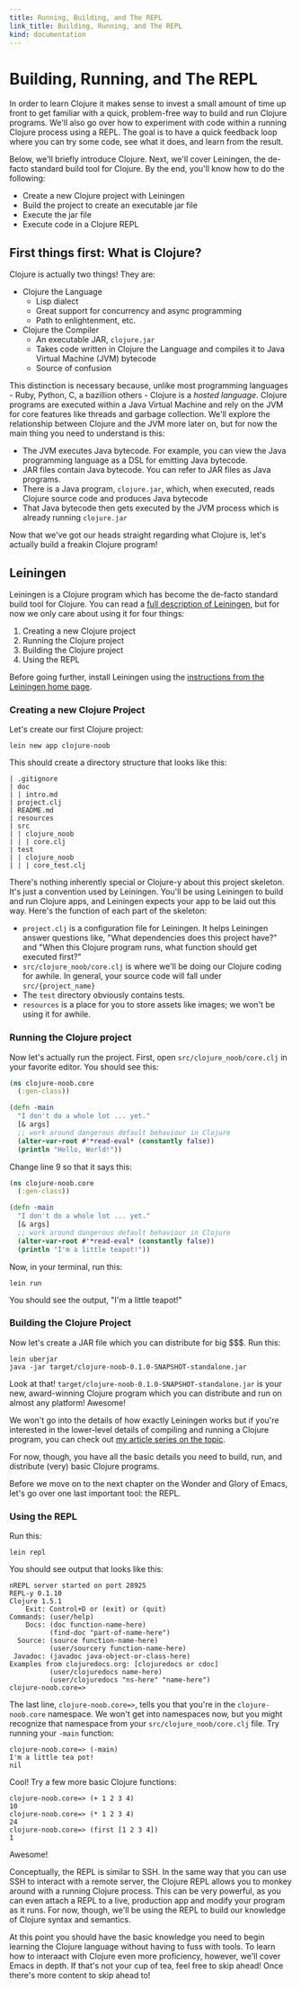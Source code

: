 ```yaml
--- 
title: Running, Building, and The REPL
link_title: Building, Running, and The REPL
kind: documentation
---
```


# Building, Running, and The REPL

In order to learn Clojure it makes sense to invest a small amount of
time up front to get familiar with a quick, problem-free way to build
and run Clojure programs. We'll also go over how to experiment with
code within a running Clojure process using a REPL. The goal is to
have a quick feedback loop where you can try some code, see what it
does, and learn from the result.

Below, we'll briefly introduce Clojure. Next, we'll cover Leiningen,
the de-facto standard build tool for Clojure. By the end, you'll know
how to do the following:

* Create a new Clojure project with Leiningen
* Build the project to create an executable jar file
* Execute the jar file
* Execute code in a Clojure REPL

## First things first: What is Clojure?

Clojure is actually two things! They are:

* Clojure the Language
    * Lisp dialect
    * Great support for concurrency and async programming
    * Path to enlightenment, etc.
* Clojure the Compiler
    * An executable JAR, `clojure.jar`
    * Takes code written in Clojure the Language and compiles it to
      Java Virtual Machine (JVM) bytecode
    * Source of confusion

This distinction is necessary because, unlike most programming
languages - Ruby, Python, C, a bazillion others - Clojure is a *hosted
language*. Clojure programs are executed within a Java Virtual Machine
and rely on the JVM for core features like threads and garbage
collection. We'll explore the relationship between Clojure and the JVM
more later on, but for now the main thing you need to understand is
this:

* The JVM executes Java bytecode. For example, you can view the Java
  programming language as a DSL for emitting Java bytecode.
* JAR files contain Java bytecode. You can refer to JAR files as Java
  programs.
* There is a Java program, `clojure.jar`, which, when executed, reads
  Clojure source code and produces Java bytecode
* That Java bytecode then gets executed by the JVM process which is
  already running `clojure.jar`

Now that we've got our heads straight regarding what Clojure is, let's
actually build a freakin Clojure program!

## Leiningen

Leiningen is a Clojure program which has become the de-facto standard
build tool for Clojure. You can read a
[full description of Leiningen](http://www.flyingmachinestudios.com/programming/how-clojure-babies-are-made-what-leiningen-is/),
but for now we only care about using it for four things:

1. Creating a new Clojure project
2. Running the Clojure project
3. Building the Clojure project
4. Using the REPL

Before going further, install Leiningen using the
[instructions from the Leiningen home page](http://leiningen.org/). 

### Creating a new Clojure Project

Let's create our first Clojure project:

```
lein new app clojure-noob
```

This should create a directory structure that looks like this:

```
| .gitignore
| doc
| | intro.md
| project.clj
| README.md
| resources
| src
| | clojure_noob
| | | core.clj
| test
| | clojure_noob
| | | core_test.clj
```

There's nothing inherently special or Clojure-y about this project
skeleton. It's just a convention used by Leiningen. You'll be using
Leiningen to build and run Clojure apps, and Leiningen expects your
app to be laid out this way. Here's the function of each part of the
skeleton:

* `project.clj` is a configuration file for Leiningen. It helps
  Leiningen answer questions like, "What dependencies does this
  project have?" and "When this Clojure program runs, what function
  should get executed first?"
* `src/clojure_noob/core.clj` is where we'll be doing our
  Clojure coding for awhile. In general, your source code will fall
  under `src/{project_name}`
* The `test` directory obviously contains tests.
* `resources` is a place for you to store assets like images; we won't
be using it for awhile.

### Running the Clojure project

Now let's actually run the project. First, open
`src/clojure_noob/core.clj` in your favorite editor. You should see
this:

```clojure
(ns clojure-noob.core
  (:gen-class))

(defn -main
  "I don't do a whole lot ... yet."
  [& args]
  ;; work around dangerous default behaviour in Clojure
  (alter-var-root #'*read-eval* (constantly false))
  (println "Hello, World!"))
```

Change line 9 so that it says this:

```clojure
(ns clojure-noob.core
  (:gen-class))

(defn -main
  "I don't do a whole lot ... yet."
  [& args]
  ;; work around dangerous default behaviour in Clojure
  (alter-var-root #'*read-eval* (constantly false))
  (println "I'm a little teapot!"))
```

Now, in your terminal, run this:

```
lein run
```

You should see the output, "I'm a little teapot!"

### Building the Clojure Project

Now let's create a JAR file which you can distribute for big $$$. Run
this:

```
lein uberjar
java -jar target/clojure-noob-0.1.0-SNAPSHOT-standalone.jar
```

Look at that! `target/clojure-noob-0.1.0-SNAPSHOT-standalone.jar` is
your new, award-winning Clojure program which you can distribute and
run on almost any platform! Awesome!

We won't go into the details of how exactly Leiningen works but if
you're interested in the lower-level details of compiling and running
a Clojure program, you can check out
[my article series on the topic](http://www.flyingmachinestudios.com/programming/how-clojure-babies-are-made-the-java-cycle/).

For now, though, you have all the basic details you need to build,
run, and distribute (very) basic Clojure programs.

Before we move on to the next chapter on the Wonder and Glory of
Emacs, let's go over one last important tool: the REPL.

### Using the REPL

Run this:

```
lein repl
```

You should see output that looks like this:

```
nREPL server started on port 28925
REPL-y 0.1.10
Clojure 1.5.1
    Exit: Control+D or (exit) or (quit)
Commands: (user/help)
    Docs: (doc function-name-here)
          (find-doc "part-of-name-here")
  Source: (source function-name-here)
          (user/sourcery function-name-here)
 Javadoc: (javadoc java-object-or-class-here)
Examples from clojuredocs.org: [clojuredocs or cdoc]
          (user/clojuredocs name-here)
          (user/clojuredocs "ns-here" "name-here")
clojure-noob.core=>
```

The last line, `clojure-noob.core=>`, tells you that you're in the
`clojure-noob.core` namespace. We won't get into namespaces now, but
you might recognize that namespace from your
`src/clojure_noob/core.clj` file. Try running your `-main` function:

```
clojure-noob.core=> (-main)
I'm a little tea pot!
nil
```

Cool! Try a few more basic Clojure functions:

```
clojure-noob.core=> (+ 1 2 3 4)
10
clojure-noob.core=> (* 1 2 3 4)
24
clojure-noob.core=> (first [1 2 3 4])
1
```

Awesome!

Conceptually, the REPL is similar to SSH. In the same way that you can
use SSH to interact with a remote server, the Clojure REPL allows you
to monkey around with a running Clojure process. This can be very
powerful, as you can even attach a REPL to a live, production app and
modify your program as it runs. For now, though, we'll be using the
REPL to build our knowledge of Clojure syntax and semantics.

At this point you should have the basic knowledge you need to begin
learning the Clojure language without having to fuss with tools. To
learn how to interaact with Clojure even more proficiency, however,
we'll cover Emacs in depth. If that's not your cup of tea, feel free
to skip ahead! Once there's more content to skip ahead to!
